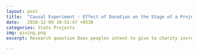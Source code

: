```yaml
---
layout: post
title:  "Causal Experiment : Effect of Donation on the Stage of a Project"
date:   2018-12-09 10:51:47 +0530
categories: Stats Projects
img: giving.png
excerpt: Research question Does peoples intent to give to charity increase as a project moves through its lifecycle? 

---
```


<object data="https://dasaditi.github.io/pdfs/giving_experiment.pdf" width="1000px" height="1000px" type='application/pdf' ></object>

